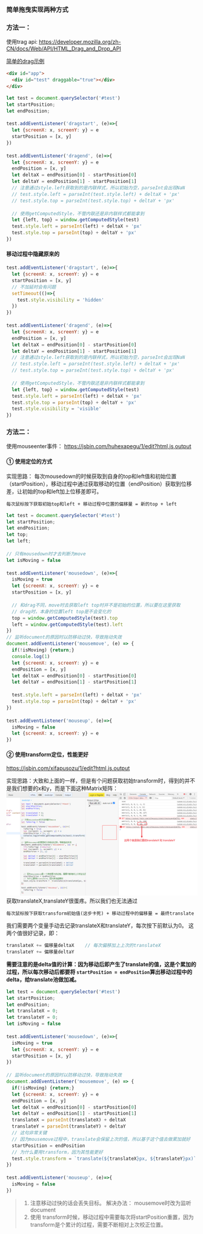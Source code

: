 ### 简单拖曳实现两种方式




### 方法一：
使用trag api:
https://developer.mozilla.org/zh-CN/docs/Web/API/HTML_Drag_and_Drop_API


[简单的drag示例](https://jsbin.com/coqiwotaru/1/edit?html,js,output)

```html
<div id="app">
  <div id="test" draggable="true"></div>
</div>
```
```js
let test = document.querySelector('#test')
let startPosition;
let endPosition;

test.addEventListener('dragstart', (e)=>{
  let {screenX: x, screenY: y} = e
  startPosition = [x, y]
})

test.addEventListener('dragend', (e)=>{
  let {screenX: x, screenY: y} = e
  endPosition = [x, y]
  let deltaX = endPosition[0] - startPosition[0]
  let deltaY = endPosition[1] - startPosition[1]
  // 注意通过style.left获取到的是内联样式，所以初始为空，parseInt会出现NaN
  // test.style.left = parseInt(test.style.left) + deltaX + 'px'
  // test.style.top = parseInt(test.style.top) + deltaY + 'px'

  // 使用getComputedStyle，不管内联还是非内联样式都能拿到
  let {left, top} = window.getComputedStyle(test)
  test.style.left = parseInt(left) + deltaX + 'px'
  test.style.top = parseInt(top) + deltaY + 'px'
})
```

#### 移动过程中隐藏原来的
```js
test.addEventListener('dragstart', (e)=>{
  let {screenX: x, screenY: y} = e
  startPosition = [x, y]
  // 不加延时会有问题
  setTimeout(()=>{
    test.style.visibility = 'hidden'
  })
})

test.addEventListener('dragend', (e)=>{
  let {screenX: x, screenY: y} = e
  endPosition = [x, y]
  let deltaX = endPosition[0] - startPosition[0]
  let deltaY = endPosition[1] - startPosition[1]
  // 注意通过style.left获取到的是内联样式，所以初始为空，parseInt会出现NaN
  // test.style.left = parseInt(test.style.left) + deltaX + 'px'
  // test.style.top = parseInt(test.style.top) + deltaY + 'px'

  // 使用getComputedStyle，不管内联还是非内联样式都能拿到
  let {left, top} = window.getComputedStyle(test)
  test.style.left = parseInt(left) + deltaX + 'px'
  test.style.top = parseInt(top) + deltaY + 'px'
  test.style.visibility = 'visible'
})
```


### 方法二：
使用mouseenter事件：
https://jsbin.com/huhexapegu/1/edit?html,js,output

#### ① 使用定位的方式

实现思路： 每次mousedown的时候获取到自身的top和left值和初始位置（startPosition），移动过程中通过获取移动的位置（endPosition）获取到位移差，让初始的top和left加上位移差即可。
```
每次鼠标按下获取初始top和left + 移动过程中位置的偏移量 = 新的top + left
```
```js
let test = document.querySelector('#test')
let startPosition;
let endPosition;
let top;
let left;

// 只有mousedown时才去判断为move
let isMoving = false

test.addEventListener('mousedown', (e)=>{
  isMoving = true
  let {screenX: x, screenY: y} = e
  startPosition = [x, y]
  
  // 和drag不同，move时去获取left top时并不是初始的位置，所以要在这里获取
  // drag时，本身的位置left top是不会变化的
  top = window.getComputedStyle(test).top
  left = window.getComputedStyle(test).left
})
// 监听document的原因时以防移动过快，导致拖动失效
document.addEventListener('mousemove', (e) => {
  if(!isMoving) {return;}
  console.log(1)
  let {screenX: x, screenY: y} = e
  endPosition = [x, y]
  let deltaX = endPosition[0] - startPosition[0]
  let deltaY = endPosition[1] - startPosition[1]
  
  test.style.left = parseInt(left) + deltaX + 'px'
  test.style.top = parseInt(top) + deltaY + 'px'
})

test.addEventListener('mouseup', (e)=>{
  isMoving = false
  let {screenX: x, screenY: y} = e
})
```


#### ② 使用transform定位，性能更好
https://jsbin.com/xifapusozu/1/edit?html,js,output

实现思路：大致和上面的一样，但是有个问题获取初始transform时，得到的并不是我们想要的x和y，而是下面这种Matrix矩阵：
![](./1drag1.png)
获取translateX,translateY很蛋疼。所以我们也无法通过
```
每次鼠标按下获取transform初始值(这步卡死) + 移动过程中的偏移量 = 最终translate
```

我们需要两个变量手动去记录translateX和translateY，每次按下前默认为0。
这两个值很好记录，即：
```js
translateX += 偏移量deltaX    // 每次偏移加上上次的translateX
translateY += 偏移量deltaY
```
**需要注意的是delta值的计算：因为移动后即产生了translate的值，这是个累加的过程，所以每次移动后都要将 `startPosition = endPosition`算出移动过程中的delta，给translate池做加减。**

```js
let test = document.querySelector('#test')
let startPosition;
let endPosition;
let translateX = 0;
let translateY = 0;
let isMoving = false

test.addEventListener('mousedown', (e)=>{
  isMoving = true
  let {screenX: x, screenY: y} = e
  startPosition = [x, y]
})

// 监听document的原因时以防移动过快，导致拖动失效
document.addEventListener('mousemove', (e) => {
  if(!isMoving) {return;}
  let {screenX: x, screenY: y} = e
  endPosition = [x, y]
  let deltaX = endPosition[0] - startPosition[0]
  let deltaY = endPosition[1] - startPosition[1]
  translateX = parseInt(translateX) + deltaX
  translateY = parseInt(translateY) + deltaY
  // 这句非常关键  
  // 因为mousemove过程中，translate会保留上次的值，所以基于这个值去做累加就好
  startPosition = endPosition
  // 为什么要用transform，因为其性能更好
  test.style.transform = `translate(${translateX}px, ${translateY}px)`
})

test.addEventListener('mouseup', (e)=>{
  isMoving = false
})
```

> 1. 注意移动过快的话会丢失目标。
解决办法： mousemove时改为监听document
> 2. 使用 transform时候，移动过程中需要每次将startPosition重置，因为transform是个累计的过程，需要不断相对上次校正位置。

